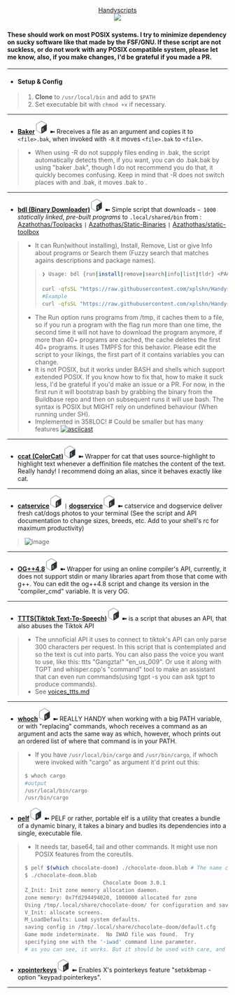 
<p align="center">
    <a href="https://github.com/xplshn/Handyscripts">Handyscripts</a>
  <br>
  <img src="https://github.com/xplshn/Handyscripts/assets/58171889/8f887560-c782-4060-af7c-48072733d86b" width="200" />
</p>


#### These should work on most POSIX systems. I try to minimize dependency on sucky software like that made by the FSF/GNU. If these script are not suckless, or do not work with any POSIX compatible system, please let me know, also, if you make changes, I'd be grateful if you made a PR.
---
- #### Setup & Config
> 1. **Clone** to `/usr/local/bin` and add to `$PATH`
> 2. Set executable bit with `chmod +x` if necessary.
---
- [**Baker**<img src="https://raw.githubusercontent.com/devicons/devicon/master/icons/bash/bash-original.svg" width="30" height="30">](https://github.com/xplshn/Handyscripts/blob/main/baker) **➼** Rreceives a file as an argument and copies it to `<file>.bak`, when invoked with `-R` it moves `<file>.bak` to `<file>`.
> - When using -R do not suppply files ending in .bak, the script automatically detects them, if you want, you can do .bak.bak by using "baker <file>.bak", though I do not recommend you do that, it quickly becomes confusing. Keep in mind that -R does not switch places with <file> and <file>.bak, it moves <file>.bak to <file>.
---
- [**bdl (Binary Downloader)**<img src="https://raw.githubusercontent.com/devicons/devicon/master/icons/bash/bash-original.svg" width="30" height="30">](https://github.com/xplshn/Handyscripts/blob/main/ccat) **➼** Simple script that downloads `~ 1000` *statically linked*, *pre-built programs* to `.local/shared/bin` from : [Azathothas/Toolpacks](https://github.com/Azathothas/Toolpacks) `|` [Azathothas/Static-Binaries](https://github.com/Azathothas/Static-Binaries) `|` [Azathothas/static-toolbox](https://github.com/Azathothas/static-toolbox)
> - It can Run(without installing), Install, Remove, List or give Info about programs or Search them (Fuzzy search that matches agains descriptions and package names).
> > ```bash
> > ❯ Usage: bdl {run|install|remove|search|info|list|tldr} <PACKAGE_NAME>
> > 
> > curl -qfsSL "https://raw.githubusercontent.com/xplshn/Handyscripts/main/bdl" | bash -s -- {OPTIONS_HERE}
> > #Example
> > curl -qfsSL "https://raw.githubusercontent.com/xplshn/Handyscripts/main/bdl" | bash -s --  run neofetch
> > ```
> - The Run option runs programs from /tmp, it caches them to a file, so if you run a program with the flag run more than one time, the second time it will not have to download the program anymore, if more than 40+ programs are cached, the cache deletes the first 40+ programs. It uses TMPFS for this behavior. Please edit the script to your likings, the first part of it contains variables you can change.
> - It is not POSIX, but it works under BASH and shells which support extended POSIX. If you know how to fix that, how to make it suck less, I'd be grateful if you'd make an issue or a PR. For now, in the first run it will bootstrap bash by grabbing the binary from the Buildbase repo and then on subsequent runs it will use bash. The syntax is POSIX but MIGHT rely on undefined behaviour (When running under SH).
> - Implemented in 358LOC! # Could be smaller but has many features
[![asciicast](https://asciinema.org/a/FzUYlDLumlbv3vYWjAa1BmYBx.svg)](https://asciinema.org/a/FzUYlDLumlbv3vYWjAa1BmYBx)
---
- [**ccat (ColorCat)**<img src="https://raw.githubusercontent.com/devicons/devicon/master/icons/bash/bash-original.svg" width="30" height="30">](https://github.com/xplshn/Handyscripts/blob/main/ccat) **➼** Wrapper for cat that uses source-highlight to highlight text whenever a deffinition file matches the content of the text. Really handy! I recommend doing an alias, since it behaves exactly like cat.
---
- [**catservice**<img src="https://raw.githubusercontent.com/devicons/devicon/master/icons/bash/bash-original.svg" width="30" height="30">](https://github.com/xplshn/Handyscripts/blob/main/catservice) `|` [**dogservice**<img src="https://raw.githubusercontent.com/devicons/devicon/master/icons/bash/bash-original.svg" width="30" height="30">](https://github.com/xplshn/Handyscripts/blob/main/dogservice) **➼** catservice and dogservice deliver fresh cat/dogs photos to your terminal (See the script and API documentation to change sizes, breeds, etc. Add to your shell's rc for maximum productivity)
> ![image](https://github.com/xplshn/Handyscripts/assets/114888778/442b2ff0-ec1a-49eb-abf4-9eef15ecfcd0)
---
- [**OG++4.8**<img src="https://raw.githubusercontent.com/devicons/devicon/master/icons/bash/bash-original.svg" width="30" height="30">](https://github.com/xplshn/Handyscripts/blob/main/og%2B%2B4.8) **➼** Wrapper for using an online compiler's API, currently, it does not support stdin or many libraries apart from those that come with g++. You can edit the og++4.8 script and change its version in the "compiler_cmd" variable. It is very OG.
---
- [**TTTS(Tiktok Text-To-Speech)**<img src="https://raw.githubusercontent.com/devicons/devicon/master/icons/bash/bash-original.svg" width="30" height="30">](https://github.com/xplshn/Handyscripts/blob/main/ttts) **➼** is a script that abuses an API, that also abuses the Tiktok API
> - The unnoficial API it uses to connect to tiktok's API can only parse 300 characters per request. In this script that is contemplated and so the text is cut into parts. You can also pass the voice you want to use, like this: ttts "Gangzta!" "en_us_009". Or use it along with TGPT and whisper.cpp's "command" tool to make an assistant that can even run commands(using tgpt -s you can ask tgpt to produce commands).
> - See [voices_ttts.md](https://github.com/xplshn/Handyscripts/blob/main/voices_ttts.md)
---
- [**whoch**<img src="https://raw.githubusercontent.com/devicons/devicon/master/icons/bash/bash-original.svg" width="30" height="30">](https://github.com/xplshn/Handyscripts/blob/main/whoch) **➼** REALLY HANDY when working with a big PATH variable, or with "replacing" commands, whoch receives a command as an argument and acts the same way as which, however, whoch prints out an ordered list of where that command is in your PATH.
> - If you have `/usr/local/bin/cargo` and `/usr/bin/cargo`, if whoch were invoked with "cargo" as argument it'd print out this:
> ```bash
> $ whoch cargo
> #output
> /usr/local/bin/cargo
> /usr/bin/cargo
> ```
- [**pelf**<img src="https://raw.githubusercontent.com/devicons/devicon/master/icons/bash/bash-original.svg" width="30" height="30">](https://github.com/xplshn/Handyscripts/blob/main/pelf) **➼** PELF or rather, portable elf is a utility that creates a bundle of a dynamic binary, it takes a binary and budles its dependencies into a single, executable file.
> - It needs tar, base64, tail and other commands. It might use non POSIX features from the coreutils.
> ```sh
> $ pelf $(which chocolate-doom) ./chocolate-doom.blob # The name can not be set arbitrarily.
> $ ./chocolate-doom.blob
>                          Chocolate Doom 3.0.1
> Z_Init: Init zone memory allocation daemon. 
> zone memory: 0x7fd294494020, 1000000 allocated for zone
> Using /tmp/.local/share/chocolate-doom/ for configuration and saves
> V_Init: allocate screens.
> M_LoadDefaults: Load system defaults.
> saving config in /tmp/.local/share/chocolate-doom/default.cfg
> Game mode indeterminate.  No IWAD file was found.  Try
> specifying one with the '-iwad' command line parameter.
> # as you can see, it works. But it should be used with care, and not everything will work, it is a janky thing to do anyways, best bet is to recompile your things as static binaries
> ```
- [**xpointerkeys**<img src="https://raw.githubusercontent.com/devicons/devicon/master/icons/bash/bash-original.svg" width="30" height="30">](https://github.com/xplshn/Handyscripts/blob/main/xpointerkeys) **➼** Enables X's pointerkeys feature "setxkbmap -option "keypad:pointerkeys".
---
